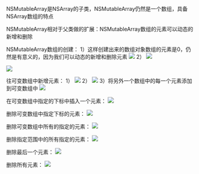 NSMutableArray是NSArray的子类，NSMutableArray仍然是一个数组，具备NSArray数组的特点

NSMutableArray相对于父类做的扩展：NSMutableArray数组的元素可以动态的新增和删除

NSMutableArray数组的创建：
1）这样创建出来的数组对象数组的元素是0，仍然是有意义的，因为我们可以动态的新增和删除元素
![](https://tva1.sinaimg.cn/large/0081Kckwly1gly58rw66dj309a01imxu.jpg)
2）
![](https://tva1.sinaimg.cn/large/0081Kckwly1gly58z08tvj30ek00ymxk.jpg)

![](https://tva1.sinaimg.cn/large/0081Kckwly1gly5952cp6j308x026t9p.jpg)

往可变数组中新增元素：
1）
![](https://tva1.sinaimg.cn/large/0081Kckwly1gly59benhdj30b2074wgy.jpg)
2）
![](https://tva1.sinaimg.cn/large/0081Kckwly1gly59idpbnj30b208c0vc.jpg)
3）将另外一个数组中的每一个元素添加到可变数组中
![](https://tva1.sinaimg.cn/large/0081Kckwly1gly59pypqoj309m06vdhk.jpg)

在可变数组中指定的下标中插入一个元素：
![](https://tva1.sinaimg.cn/large/0081Kckwly1gly59w2dbyj30fj06vwg6.jpg)

删除可变数组中指定下标的元素：
![](https://tva1.sinaimg.cn/large/0081Kckwly1gly5a269h9j30em056my8.jpg)

删除可变数组中所有的指定的元素：
![](https://tva1.sinaimg.cn/large/0081Kckwly1gly5a9icxxj30fb04sta9.jpg)

删除指定范围中的所有指定的元素：
![](https://tva1.sinaimg.cn/large/0081Kckwly1gly5ag7ttdj30fr02s3zm.jpg)

删除最后一个元素：
![](https://tva1.sinaimg.cn/large/0081Kckwly1gly5amtdcdj30fr042myp.jpg)

删除所有元素：
![](https://tva1.sinaimg.cn/large/0081Kckwly1gly5asugj5j30fr04j0u7.jpg)